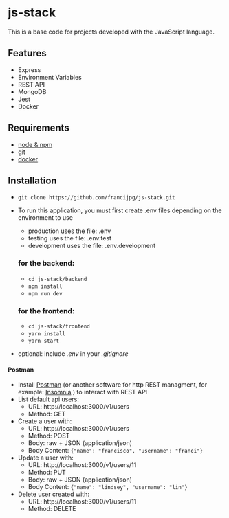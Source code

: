 # js-stack
This is a base code for projects developed with the JavaScript language.

## Features

- Express
- Environment Variables
- REST API
- MongoDB
- Jest
- Docker

## Requirements

- [node & npm](https://nodejs.org/en/)
- [git](https://git-scm.com/)
- [docker](https://www.docker.com/)

## Installation

- `git clone https://github.com/francijpg/js-stack.git`
- To run this application, you must first create .env files depending on the environment to use
  - production uses the file: .env
  - testing uses the file: .env.test
  - development uses the file: .env.development
  ### for the backend:
  - `cd js-stack/backend`
  - `npm install`
  - `npm run dev`
  ### for the frontend:
  - `cd js-stack/frontend`
  - `yarn install`
  - `yarn start`

- optional: include _.env_ in your _.gitignore_


#### Postman

- Install [Postman](https://www.getpostman.com/apps) (or another software for http REST managment, for example: [Insomnia](https://insomnia.rest/) ) to interact with REST API
- List default api users:
  - URL: http://localhost:3000/v1/users
  - Method: GET
- Create a user with:
  - URL: http://localhost:3000/v1/users
  - Method: POST
  - Body: raw + JSON (application/json)
  - Body Content: `{"name": "francisco", "username": "franci"}`
- Update a user with:
  - URL: http://localhost:3000/v1/users/11
  - Method: PUT
  - Body: raw + JSON (application/json)
  - Body Content: `{"name": "lindsey", "username": "lin"}`
- Delete user created with:
  - URL: http://localhost:3000/v1/users/11
  - Method: DELETE
